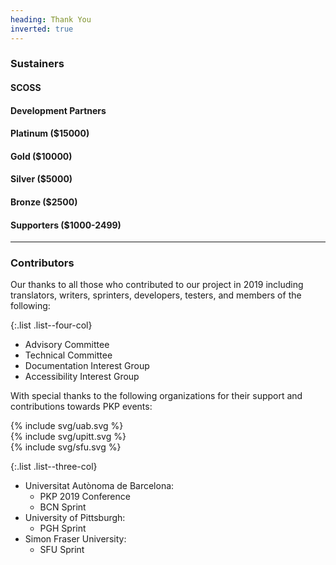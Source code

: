 ```yaml
---
heading: Thank You
inverted: true
---
```


### Sustainers

#### SCOSS

#### Development Partners

#### Platinum ($15000)

#### Gold ($10000)

#### Silver ($5000)

#### Bronze ($2500)

#### Supporters ($1000-2499)

---

### Contributors

Our thanks to all those who contributed to our project in 2019 including translators, writers, sprinters, developers, testers, and members of the following:

{:.list .list--four-col}
- Advisory Committee
- Technical Committee
- Documentation Interest Group
- Accessibility Interest Group

With special thanks to the following organizations for their support and contributions towards PKP events:

<div class="org-logos">
  <div class="org-logo">{% include svg/uab.svg %}</div>
  <div class="org-logo">{% include svg/upitt.svg %}</div>
  <div class="org-logo">{% include svg/sfu.svg %}</div>
</div>

{:.list .list--three-col}
- Universitat Autònoma de Barcelona:
  - PKP 2019 Conference
  - BCN Sprint
- University of Pittsburgh:
  - PGH Sprint
- Simon Fraser University:
  - SFU Sprint
